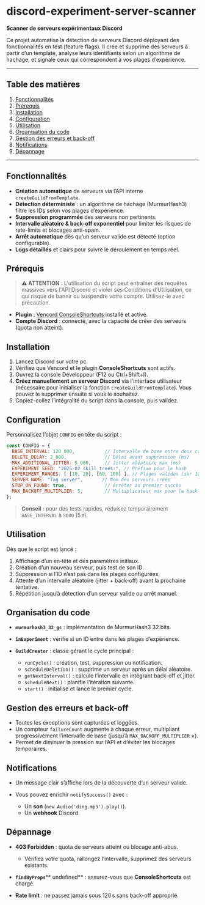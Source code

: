 # discord-experiment-server-scanner

**Scanner de serveurs expérimentaux Discord**

Ce projet automatise la détection de serveurs Discord déployant des fonctionnalités en test (feature flags). Il crée et supprime des serveurs à partir d’un template, analyse leurs identifiants selon un algorithme de hachage, et signale ceux qui correspondent à vos plages d’expérience.

---

## Table des matières

1. [Fonctionnalités](#fonctionnalités)
2. [Prérequis](#prérequis)
3. [Installation](#installation)
4. [Configuration](#configuration)
5. [Utilisation](#utilisation)
6. [Organisation du code](#organisation-du-code)
7. [Gestion des erreurs et back-off](#gestion-des-erreurs-et-back-off)
8. [Notifications](#notifications)
9. [Dépannage](#dépannage)

---

## Fonctionnalités

* **Création automatique** de serveurs via l’API interne `createGuildFromTemplate`.
* **Détection déterministe** : un algorithme de hachage (MurmurHash3) filtre les IDs selon vos plages d’expérience.
* **Suppression programmée** des serveurs non pertinents.
* **Intervalle aléatoire & back-off exponentiel** pour limiter les risques de rate-limits et blocages anti-spam.
* **Arrêt automatique** dès qu’un serveur valide est détecté (option configurable).
* **Logs détaillés** et clairs pour suivre le déroulement en temps réel.

## Prérequis

> **⚠️ ATTENTION** : L'utilisation du script peut entraîner des requêtes massives vers l'API Discord et violer ses Conditions d’Utilisation, ce qui risque de bannir ou suspendre votre compte. Utilisez-le avec précaution.

* **Plugin** : [Vencord ConsoleShortcuts](https://vencord.com/) installé et activé.
* **Compte Discord** : connecté, avec la capacité de créer des serveurs (quota non atteint).

## Installation

1. Lancez Discord sur votre pc.
2. Vérifiez que Vencord et le plugin **ConsoleShortcuts** sont actifs.
3. Ouvrez la console Développeur (F12 ou Ctrl+Shift+I).
4. **Créez manuellement un serveur Discord** via l'interface utilisateur (nécessaire pour initialiser la fonction `createGuildFromTemplate`). Vous pouvez le supprimer ensuite si vous le souhaitez.
5. Copiez-collez l’intégralité du script dans la console, puis validez.

## Configuration

Personnalisez l’objet `CONFIG` en tête du script :

```js
const CONFIG = {
  BASE_INTERVAL: 120_000,           // Intervalle de base entre deux créations (ms, ≥ 120s)
  DELETE_DELAY: 2_000,              // Délai avant suppression (ms)
  MAX_ADDITIONAL_JITTER: 5_000,     // Jitter aléatoire max (ms)
  EXPERIMENT_SEED: "2025-02_skill_trees:", // Préfixe pour le hash
  EXPERIMENT_RANGES: [ [10, 20], [60, 100] ], // Plages valides (sur 10000)
  SERVER_NAME: "Tag server",       // Nom des serveurs créés
  STOP_ON_FOUND: true,              // Arrêter au premier succès
  MAX_BACKOFF_MULTIPLIER: 5,        // Multiplicateur max pour le back-off
};
```

> **Conseil** : pour des tests rapides, réduisez temporairement `BASE_INTERVAL` à `5000` (5 s).

## Utilisation

Dès que le script est lancé :

1. Affichage d’un en‑tête et des paramètres initiaux.
2. Création d’un nouveau serveur, puis test de son ID.
3. Suppression si l’ID n’est pas dans les plages configurées.
4. Attente d’un intervalle aléatoire (jitter + back‑off) avant la prochaine tentative.
5. Répétition jusqu’à détection d’un serveur valide ou arrêt manuel.

## Organisation du code

* **`murmurhash3_32_gc`** : implémentation de MurmurHash3 32 bits.
* **`inExperiment`** : vérifie si un ID entre dans les plages d’expérience.
* **`GuildCreator`** : classe gérant le cycle principal :

  * `runCycle()` : création, test, suppression ou notification.
  * `scheduleDeletion()` : supprime un serveur après un délai aléatoire.
  * `getNextInterval()` : calcule l’intervalle en intégrant back-off et jitter.
  * `scheduleNext()` : planifie l’itération suivante.
  * `start()` : initialise et lance le premier cycle.

## Gestion des erreurs et back-off

* Toutes les exceptions sont capturées et loggées.
* Un compteur `failureCount` augmente à chaque erreur, multipliant progressivement l’intervalle de base (jusqu’à `MAX_BACKOFF_MULTIPLIER` ×).
* Permet de diminuer la pression sur l’API et d’éviter les blocages temporaires.

## Notifications

* Un message clair s’affiche lors de la découverte d’un serveur valide.
* Vous pouvez enrichir `notifySuccess()` avec :

  * Un **son** (`new Audio('ding.mp3').play()`).
  * Un **webhook** Discord.

## Dépannage

* **403 Forbidden** : quota de serveurs atteint ou blocage anti-abus.

  * Vérifiez votre quota, rallongez l’intervalle, supprimez des serveurs existants.
* **`findByProps`**\*\* undefined\*\* : assurez-vous que **ConsoleShortcuts** est chargé.
* **Rate limit** : ne passez jamais sous 120 s sans back-off approprié.
